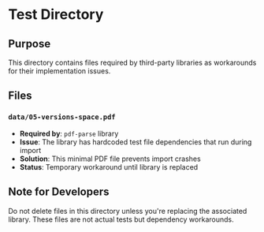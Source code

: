 # Test Directory

## Purpose
This directory contains files required by third-party libraries as workarounds for their implementation issues.

## Files

### `data/05-versions-space.pdf`
- **Required by**: `pdf-parse` library
- **Issue**: The library has hardcoded test file dependencies that run during import
- **Solution**: This minimal PDF file prevents import crashes
- **Status**: Temporary workaround until library is replaced

## Note for Developers
Do not delete files in this directory unless you're replacing the associated library. These files are not actual tests but dependency workarounds.